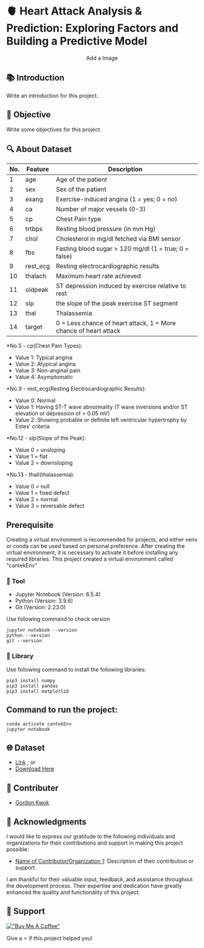 # 🫀 Heart Attack Analysis & Prediction: Exploring Factors and Building a Predictive Model

<p align="center">
Add a Image
</p>

## 📚 Introduction
Write an introduction for this project.

## 🎯 Objective
Write some objectives for this project.

## 🔍 About Dataset
| No. | Feature    | Description                                                                       |
|-----|------------|-----------------------------------------------------------------------------------|
| 1   | age        | Age of the patient                                                                |
| 2   | sex        | Sex of the patient                                                                |
| 3   | exang      | Exercise-induced angina (1 = yes; 0 = no)                                          |
| 4   | ca         | Number of major vessels (0-3)                                                     |
| 5   | cp         | Chest Pain type                                                                   |
| 6   | trtbps     | Resting blood pressure (in mm Hg)                                                  |
| 7   | chol       | Cholesterol in mg/dl fetched via BMI sensor                                        |
| 8   | fbs        | Fasting blood sugar > 120 mg/dl (1 = true; 0 = false)                               |
| 9   | rest_ecg   | Resting electrocardiographic results                                               |
| 10  | thalach    | Maximum heart rate achieved                                                       |
| 11  | oldpeak    | ST depression induced by exercise relative to rest                                                                     |
| 12  | slp        | the slope of the peak exercise ST segment                                                                             |
| 13  | thal       | Thalassemia                                                                         |
| 14  | target     | 0 = Less chance of heart attack, 1 = More chance of heart attack                   |

*No.5 - cp(Chest Pain Types):
- Value 1: Typical angina
- Value 2: Atypical angina
- Value 3: Non-anginal pain
- Value 4: Asymptomatic

*No.9 - rest_ecg(Resting Electrocardiographic Results):
- Value 0: Normal
- Value 1: Having ST-T wave abnormality (T wave inversions and/or ST elevation or depression of > 0.05 mV)
- Value 2: Showing probable or definite left ventricular hypertrophy by Estes' criteria

*No.12 - slp(Slope of the Peak):
- Value 0 = unsloping
- Value 1 = flat
- Value 2 = downsloping

*No.13 - thall(thalassemia):
- Value 0 = null
- Value 1 = fixed defect
- Value 2 = normal
- Value 3 = reversable defect

## Prerequisite
Creating a virtual environment is recommended for projects, and either venv or conda can be used based on personal preference. After creating the virtual environment, it is necessary to activate it before installing any required libraries. This project created a virtual environment called "cantekEnv"

### 🔧 Tool
- Jupyter Notebook (Version: 6.5.4)
- Python (Version: 3.9.6)
- Git (Version: 2.23.0)

Use following command to check version
```
jupyter notebook --version
python --version
git --version
```

### 📖 Library
Use following command to install the following libraries:
```
pip3 install numpy
pip3 install pandas
pip3 install matplotlib
```

## Command to run the project:
```
conda activate cantekEnv
jupyter notebook
```

## 🌐 Dataset
- [Link](https://www.kaggle.com/datasets/rashikrahmanpritom/heart-attack-analysis-prediction-dataset?select=heart.csv) ; or
- [Download Here](https)

## 👥 Contributer
- [Gordon Kwok](https://www.linkedin.com/in/gordonkwokch/)

## 🤝 Acknowledgments

I would like to express our gratitude to the following individuals and organizations for their contributions and support in making this project possible:

- [Name of Contributor/Organization 1](https://example.com): Description of their contribution or support.

I am thankful for their valuable input, feedback, and assistance throughout the development process. Their expertise and dedication have greatly enhanced the quality and functionality of this project.

## 💪 Support
[!["Buy Me A Coffee"](https://www.buymeacoffee.com/assets/img/custom_images/orange_img.png)](https://www.buymeacoffee.com/gordonhei25)

Give a ⭐️ if this project helped you!
